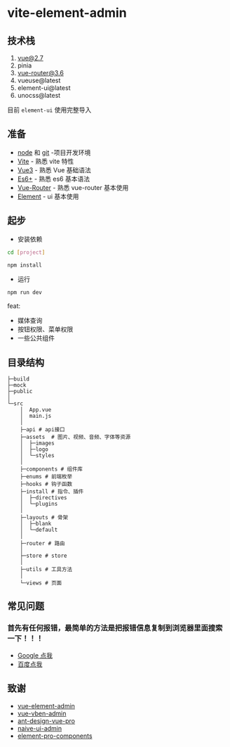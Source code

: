 # vite-element-admin

## 技术栈

1. vue@2.7
2. pinia
3. vue-router@3.6
4. vueuse@latest
5. element-ui@latest
6. unocss@latest

目前 `element-ui` 使用完整导入

## 准备

- [node](http://nodejs.org/) 和 [git](https://git-scm.com/) -项目开发环境
- [Vite](https://vitejs.dev/) - 熟悉 vite 特性
- [Vue3](https://v3.vuejs.org/) - 熟悉 Vue 基础语法
- [Es6+](http://es6.ruanyifeng.com/) - 熟悉 es6 基本语法
- [Vue-Router](https://v3.router.vuejs.org/) - 熟悉 vue-router 基本使用
- [Element](https://element.eleme.io/) - ui 基本使用

## 起步

- 安装依赖

```bash
cd [project]

npm install
```

- 运行

```bash
npm run dev
```

feat:

- 媒体查询
- 按钮权限、菜单权限
- 一些公共组件

## 目录结构

```
├─build
├─mock
├─public
│
└─src
    │  App.vue
    │  main.js
    │
    ├─api # api接口
    ├─assets  # 图片、视频、音频、字体等资源
    │  ├─images
    │  ├─logo
    │  └─styles
    │
    ├─components # 组件库
    ├─enums # 前端枚举
    ├─hooks # 钩子函数
    ├─install # 指令、插件
    │  ├─directives
    │  └─plugins
    │
    ├─layouts # 骨架
    │  ├─blank
    │  └─default
    │
    ├─router # 路由
    │
    ├─store # store
    │
    ├─utils # 工具方法
    │
    └─views # 页面
```

## 常见问题

### 首先有任何报错，最简单的方法是把报错信息复制到浏览器里面搜索一下！！！

- [Google 点我](https://www.google.com/)
- [百度点我](https://www.baidu.com/)

## 致谢

- [vue-element-admin](https://github.com/PanJiaChen/vue-element-admin)
- [vue-vben-admin](https://github.com/vbenjs/vue-vben-admin)
- [ant-design-vue-pro](https://github.com/vueComponent/ant-design-vue-pro)
- [naive-ui-admin](https://github.com/jekip/naive-ui-admin)
- [element-pro-components](https://github.com/tolking/element-pro-components) 
